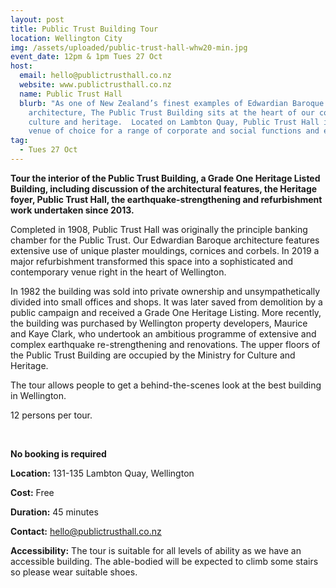 ```yaml
---
layout: post
title: Public Trust Building Tour
location: Wellington City
img: /assets/uploaded/public-trust-hall-whw20-min.jpg
event_date: 12pm & 1pm Tues 27 Oct
host:
  email: hello@publictrusthall.co.nz
  website: www.publictrusthall.co.nz
  name: Public Trust Hall
  blurb: "As one of New Zealand’s finest examples of Edwardian Baroque
    architecture, The Public Trust Building sits at the heart of our country’s
    culture and heritage.  Located on Lambton Quay, Public Trust Hall is the
    venue of choice for a range of corporate and social functions and events. "
tag:
  - Tues 27 Oct
---
```

**Tour the interior of the Public Trust Building, a Grade One Heritage Listed Building,  including discussion of the architectural features, the Heritage foyer, Public Trust Hall, the earthquake-strengthening and refurbishment work undertaken since 2013.**

Completed in 1908, Public Trust Hall was originally the principle banking chamber for the Public Trust. Our Edwardian Baroque architecture features extensive use of unique plaster mouldings, cornices and corbels. In 2019 a major refurbishment transformed this space into a sophisticated and contemporary venue right in the heart of Wellington.

In 1982 the building was sold into private ownership and unsympathetically divided into small offices and shops. It was later saved from demolition by a public campaign and received a Grade One Heritage Listing. More recently, the building was purchased by Wellington property developers, Maurice and Kaye Clark, who undertook an ambitious programme of extensive and complex earthquake re-strengthening and renovations. The upper floors of the Public Trust Building are occupied by the Ministry for Culture and Heritage.

The tour allows people to get a behind-the-scenes look at the best building in Wellington.

12 persons per tour.

 <br> 

**No booking is required**

**Location:** 131-135 Lambton Quay, Wellington

**Cost:** Free

**Duration:** 45 minutes

**Contact:** hello@publictrusthall.co.nz

**Accessibility:** The tour is suitable for all levels of ability as we have an accessible building. The able-bodied will be expected to climb some stairs so please wear suitable shoes.